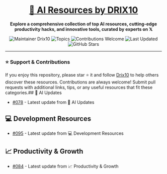 <div align="center">
  <h1><a href="https://x.com/DRIX_10_" target="_blank">🚀 AI Resources by DRIX10</a></h1>
  <p><strong>Explore a comprehensive collection of top AI resources, cutting-edge productivity hacks, and innovative tools, curated by experts on 𝕏</strong></p>
</div>

<div align="center">
  <img src="https://img.shields.io/badge/Maintainer-Drix10-blue" alt="Maintainer Drix10" />
  <img src="https://img.shields.io/badge/Topics-Productivity%2C%20AI%2C%20Tips%20and%20Tricks-red" alt="Topics" />
  <img src="https://img.shields.io/badge/Contributions-Welcome-brightgreen" alt="Contributions Welcome" />
  <img src="https://img.shields.io/github/last-commit/Drix10/ai-resources?style=flat-square&color=5D6D7E" alt="Last Updated" />
  <img src="https://img.shields.io/github/stars/Drix10/ai-resources?style=social" alt="GitHub Stars" />
</div>

---

### ⭐️ Support & Contributions

If you enjoy this repository, please star ⭐️ it and follow [Drix10](https://github.com/Drix10) to help others discover these resources. Contributions are always welcome! Submit pull requests with additional links, tips, or any useful resources that fit these categories.## 🤖 AI Updates
- [#078](https://github.com/Drix10/ai-resources/blob/main/AI%20Tools%20and%20Resources/resources-078.md) - Latest update from 🤖 AI Updates

## 💻 Development Resources
- [#095](https://github.com/Drix10/ai-resources/blob/main/Coding%20and%20Software%20Development/resources-095.md) - Latest update from 💻 Development Resources

## 📈 Productivity & Growth
- [#084](https://github.com/Drix10/ai-resources/blob/main/Productivity%20and%20Passive%20Income/resources-084.md) - Latest update from 📈 Productivity & Growth